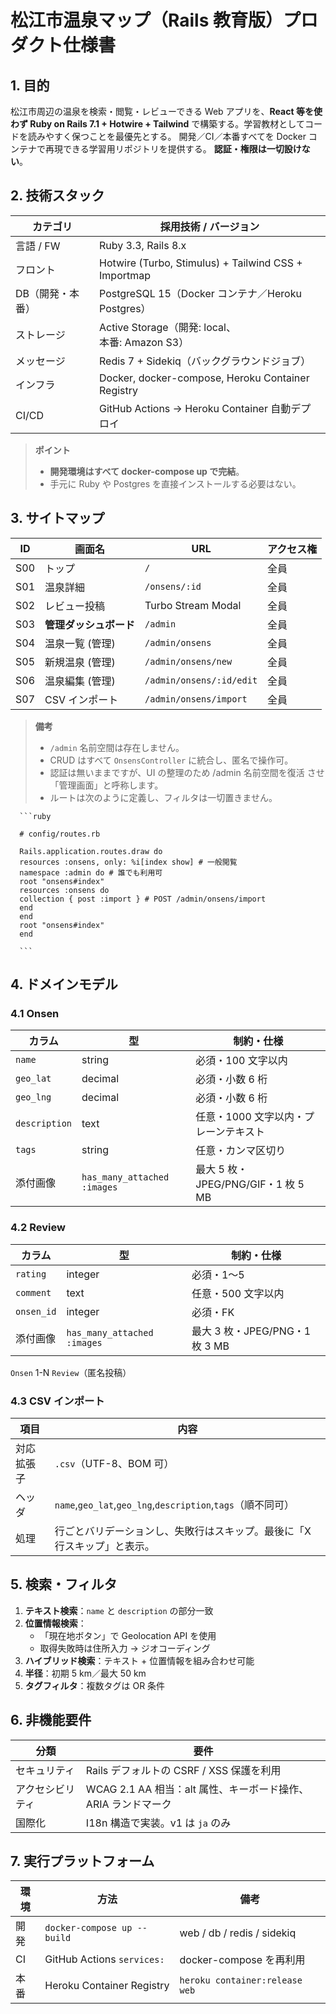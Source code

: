 # 松江市温泉マップ（Rails 教育版）プロダクト仕様書

## 1. 目的

松江市周辺の温泉を検索・閲覧・レビューできる Web アプリを、**React 等を使わず Ruby on Rails 7.1 + Hotwire + Tailwind** で構築する。学習教材としてコードを読みやすく保つことを最優先とする。
開発／CI／本番すべてを Docker コンテナで再現できる学習用リポジトリを提供する。
**認証・権限は一切設けない**。

## 2. 技術スタック

| カテゴリ         | 採用技術 / バージョン                                |
| ---------------- | ---------------------------------------------------- |
| 言語 / FW        | Ruby 3.3, Rails 8.x                                  |
| フロント         | Hotwire (Turbo, Stimulus) + Tailwind CSS + Importmap |
| DB（開発・本番） | PostgreSQL 15（Docker コンテナ／Heroku Postgres）    |
| ストレージ       | Active Storage（開発: local、<br>本番: Amazon S3）   |
| メッセージ       | Redis 7 + Sidekiq（バックグラウンドジョブ）          |
| インフラ         | Docker, docker-compose, Heroku Container Registry    |
| CI/CD            | GitHub Actions → Heroku Container 自動デプロイ       |

> **ポイント**
>
> - **開発環境はすべて docker-compose up で完結**。
> - 手元に Ruby や Postgres を直接インストールする必要はない。

## 3. サイトマップ

| ID  | 画面名                 | URL                      | アクセス権 |
| --- | ---------------------- | ------------------------ | ---------- |
| S00 | トップ                 | `/`                      | 全員       |
| S01 | 温泉詳細               | `/onsens/:id`            | 全員       |
| S02 | レビュー投稿           | Turbo Stream Modal       | 全員       |
| S03 | **管理ダッシュボード** | `/admin`                 | 全員       |
| S04 | 温泉一覧 (管理)        | `/admin/onsens`          | 全員       |
| S05 | 新規温泉 (管理)        | `/admin/onsens/new`      | 全員       |
| S06 | 温泉編集 (管理)        | `/admin/onsens/:id/edit` | 全員       |
| S07 | CSV インポート         | `/admin/onsens/import`   | 全員       |

> **備考**
>
> - `/admin` 名前空間は存在しません。
> - CRUD はすべて `OnsensController` に統合し、匿名で操作可。
> - 認証は無いままですが、UI の整理のため /admin 名前空間を復活 させ「管理画面」と呼称します。
> - ルートは次のように定義し、フィルタは一切置きません。

      ```ruby

      # config/routes.rb

      Rails.application.routes.draw do
      resources :onsens, only: %i[index show] # 一般閲覧
      namespace :admin do # 誰でも利用可
      root "onsens#index"
      resources :onsens do
      collection { post :import } # POST /admin/onsens/import
      end
      end
      root "onsens#index"
      end

      ```

## 4. ドメインモデル

### 4.1 Onsen

| カラム        | 型                          | 制約・仕様                            |
| ------------- | --------------------------- | ------------------------------------- |
| `name`        | string                      | 必須・100 文字以内                    |
| `geo_lat`     | decimal                     | 必須・小数 6 桁                       |
| `geo_lng`     | decimal                     | 必須・小数 6 桁                       |
| `description` | text                        | 任意・1000 文字以内・プレーンテキスト |
| `tags`        | string                      | 任意・カンマ区切り                    |
| 添付画像      | `has_many_attached :images` | 最大 5 枚・JPEG/PNG/GIF・1 枚 5 MB    |

### 4.2 Review

| カラム     | 型                          | 制約・仕様                     |
| ---------- | --------------------------- | ------------------------------ |
| `rating`   | integer                     | 必須・1〜5                     |
| `comment`  | text                        | 任意・500 文字以内             |
| `onsen_id` | integer                     | 必須・FK                       |
| 添付画像   | `has_many_attached :images` | 最大 3 枚・JPEG/PNG・1 枚 3 MB |

`Onsen` 1-N `Review`（匿名投稿）

### 4.3 CSV インポート

| 項目       | 内容                                                                     |
| ---------- | ------------------------------------------------------------------------ |
| 対応拡張子 | `.csv`（UTF-8、BOM 可）                                                  |
| ヘッダ     | `name`,`geo_lat`,`geo_lng`,`description`,`tags`（順不同可）              |
| 処理       | 行ごとバリデーションし、失敗行はスキップ。最後に「X 行スキップ」と表示。 |

## 5. 検索・フィルタ

1. **テキスト検索**：`name` と `description` の部分一致
2. **位置情報検索**：
   - 「現在地ボタン」で Geolocation API を使用
   - 取得失敗時は住所入力 → ジオコーディング
3. **ハイブリッド検索**：テキスト + 位置情報を組み合わせ可能
4. **半径**：初期 5 km／最大 50 km
5. **タグフィルタ**：複数タグは OR 条件

## 6. 非機能要件

| 分類             | 要件                                                          |
| ---------------- | ------------------------------------------------------------- |
| セキュリティ     | Rails デフォルトの CSRF / XSS 保護を利用                      |
| アクセシビリティ | WCAG 2.1 AA 相当：alt 属性、キーボード操作、ARIA ランドマーク |
| 国際化           | I18n 構造で実装。v1 は `ja` のみ                              |

## 7. 実行プラットフォーム

| 環境 | 方法                        | 備考                           |
| ---- | --------------------------- | ------------------------------ |
| 開発 | `docker-compose up --build` | web / db / redis / sidekiq     |
| CI   | GitHub Actions `services:`  | docker-compose を再利用        |
| 本番 | Heroku Container Registry   | `heroku container:release web` |

```

```
